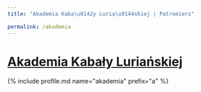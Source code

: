 ```yaml
---
title: "Akademia Kaba\u0142y Luria\u0144skiej | Patromierz"

permalink: /akademia
---
```


# [Akademia Kabały Luriańskiej](https://patronite.pl/akademia)

{% include profile.md name="akademia" prefix="a" %}

